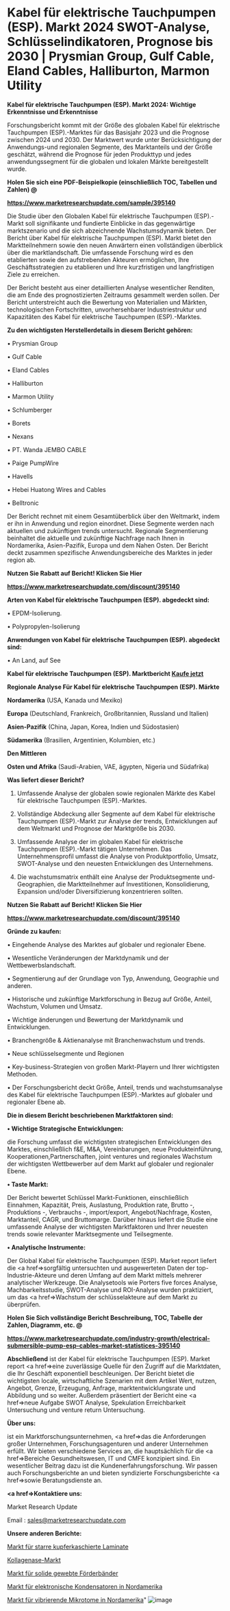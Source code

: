 # Kabel für elektrische Tauchpumpen (ESP). Markt 2024 SWOT-Analyse, Schlüsselindikatoren, Prognose bis 2030 | Prysmian Group, Gulf Cable, Eland Cables, Halliburton, Marmon Utility

<strong>Kabel für elektrische Tauchpumpen (ESP). Markt 2024: Wichtige Erkenntnisse und Erkenntnisse</strong>

Forschungsbericht kommt mit der Größe des globalen Kabel für elektrische Tauchpumpen (ESP).-Marktes für das Basisjahr 2023 und die Prognose zwischen 2024 und 2030. Der Marktwert wurde unter Berücksichtigung der Anwendungs-und regionalen Segmente, des Marktanteils und der Größe geschätzt, während die Prognose für jeden Produkttyp und jedes anwendungssegment für die globalen und lokalen Märkte bereitgestellt wurde.



<strong>Holen Sie sich eine PDF-Beispielkopie (einschließlich TOC, Tabellen und Zahlen) @
</strong>

<strong><a href=https://www.marketresearchupdate.com/sample/395140>

<strong>https://www.marketresearchupdate.com/sample/395140</u></font></a></strong></strong>

Die Studie über den Globalen Kabel für elektrische Tauchpumpen (ESP).-Markt soll signifikante und fundierte Einblicke in das gegenwärtige marktszenario und die sich abzeichnende Wachstumsdynamik bieten. Der Bericht über Kabel für elektrische Tauchpumpen (ESP). Markt bietet den Marktteilnehmern sowie den neuen Anwärtern einen vollständigen überblick über die marktlandschaft. Die umfassende Forschung wird es den etablierten sowie den aufstrebenden Akteuren ermöglichen, Ihre Geschäftsstrategien zu etablieren und Ihre kurzfristigen und langfristigen Ziele zu erreichen.

Der Bericht besteht aus einer detaillierten Analyse wesentlicher Renditen, die am Ende des prognostizierten Zeitraums gesammelt werden sollen. Der Bericht unterstreicht auch die Bewertung von Materialien und Märkten, technologischen Fortschritten, unvorhersehbarer Industriestruktur und Kapazitäten des Kabel für elektrische Tauchpumpen (ESP).-Marktes.



<strong>Zu den wichtigsten Herstellerdetails in diesem Bericht gehören:</strong>

• Prysmian Group

• Gulf Cable

• Eland Cables

• Halliburton

• Marmon Utility

• Schlumberger

• Borets

• Nexans

• PT. Wanda JEMBO CABLE

• Paige PumpWire

• Havells

• Hebei Huatong Wires and Cables

• Belltronic

Der Bericht rechnet mit einem Gesamtüberblick über den Weltmarkt, indem er ihn in Anwendung und region einordnet. Diese Segmente werden nach aktuellen und zukünftigen trends untersucht. Regionale Segmentierung beinhaltet die aktuelle und zukünftige Nachfrage nach Ihnen in Nordamerika, Asien-Pazifik, Europa und dem Nahen Osten. Der Bericht deckt zusammen spezifische Anwendungsbereiche des Marktes in jeder region ab.



<strong>Nutzen Sie Rabatt auf Bericht! Klicken Sie Hier
</strong>

<strong><a href=https://www.marketresearchupdate.com/discount/395140>https://www.marketresearchupdate.com/discount/395140</b></u></font></strong></a>



<strong>Arten von Kabel für elektrische Tauchpumpen (ESP). abgedeckt sind:</strong>

• EPDM-Isolierung.

• Polypropylen-Isolierung



<strong>Anwendungen von Kabel für elektrische Tauchpumpen (ESP). abgedeckt sind:</strong>

• An Land, auf See



<strong>Kabel für elektrische Tauchpumpen (ESP). Marktbericht <a href=https://www.marketresearchupdate.com/buynow/395140>Kaufe jetzt</a></strong>



<strong>Regionale Analyse Für Kabel für elektrische Tauchpumpen (ESP). Märkte</strong>



<strong>Nordamerika</strong> (USA, Kanada und Mexiko)



<strong>Europa</strong> (Deutschland, Frankreich, Großbritannien, Russland und Italien)



<strong>Asien-Pazifik</strong> (China, Japan, Korea, Indien und Südostasien)



<strong>Südamerika</strong> (Brasilien, Argentinien, Kolumbien, etc.)



<strong>Den Mittleren</strong> 

<strong>Osten und Afrika</strong> (Saudi-Arabien, VAE, ägypten, Nigeria und Südafrika)



<strong>Was liefert dieser Bericht?</strong>

1. Umfassende Analyse der globalen sowie regionalen Märkte des Kabel für elektrische Tauchpumpen (ESP).-Marktes.

2. Vollständige Abdeckung aller Segmente auf dem Kabel für elektrische Tauchpumpen (ESP).-Markt zur Analyse der trends, Entwicklungen auf dem Weltmarkt und Prognose der Marktgröße bis 2030.

3. Umfassende Analyse der im globalen Kabel für elektrische Tauchpumpen (ESP).-Markt tätigen Unternehmen. Das Unternehmensprofil umfasst die Analyse von Produktportfolio, Umsatz, SWOT-Analyse und den neuesten Entwicklungen des Unternehmens.

4. Die wachstumsmatrix enthält eine Analyse der Produktsegmente und-Geographien, die Marktteilnehmer auf Investitionen, Konsolidierung, Expansion und/oder Diversifizierung konzentrieren sollten.



<strong>Nutzen Sie Rabatt auf Bericht! Klicken Sie Hier
</strong>

<strong><a href=https://www.marketresearchupdate.com/discount/395140>https://www.marketresearchupdate.com/discount/395140</b></u></font></strong></a>



<strong>Gründe zu kaufen:</strong>

• Eingehende Analyse des Marktes auf globaler und regionaler Ebene.

• Wesentliche Veränderungen der Marktdynamik und der Wettbewerbslandschaft.

• Segmentierung auf der Grundlage von Typ, Anwendung, Geographie und anderen.

• Historische und zukünftige Marktforschung in Bezug auf Größe, Anteil, Wachstum, Volumen und Umsatz.

• Wichtige änderungen und Bewertung der Marktdynamik und Entwicklungen.

• Branchengröße &amp; Aktienanalyse mit Branchenwachstum und trends.

• Neue schlüsselsegmente und Regionen

• Key-business-Strategien von großen Markt-Playern und Ihrer wichtigsten Methoden.

• Der Forschungsbericht deckt Größe, Anteil, trends und wachstumsanalyse des Kabel für elektrische Tauchpumpen (ESP).-Marktes auf globaler und regionaler Ebene ab.



<strong>Die in diesem Bericht beschriebenen Marktfaktoren sind:</strong>



<strong>• Wichtige Strategische Entwicklungen:</strong>

die Forschung umfasst die wichtigsten strategischen Entwicklungen des Marktes, einschließlich f&amp;E, M&amp;A, Vereinbarungen, neue Produkteinführung, Kooperationen,Partnerschaften, joint ventures und regionales Wachstum der wichtigsten Wettbewerber auf dem Markt auf globaler und regionaler Ebene.



<strong>• Taste Markt:</strong>

Der Bericht bewertet Schlüssel Markt-Funktionen, einschließlich Einnahmen, Kapazität, Preis, Auslastung, Produktion rate, Brutto -, Produktions -, Verbrauchs -, import/export, Angebot/Nachfrage, Kosten, Marktanteil, CAGR, und Bruttomarge. Darüber hinaus liefert die Studie eine umfassende Analyse der wichtigsten Marktfaktoren und Ihrer neuesten trends sowie relevanter Marktsegmente und Teilsegmente.



<strong>• Analytische Instrumente:</strong>

Der Global Kabel für elektrische Tauchpumpen (ESP). Market report liefert die <a href=>sorgf</a>ältig untersuchten und ausgewerteten Daten der top-Industrie-Akteure und deren Umfang auf dem Markt mittels mehrerer analytischer Werkzeuge. Die Analysetools wie Porters five forces Analyse, Machbarkeitsstudie, SWOT-Analyse und ROI-Analyse wurden praktiziert, um das <a href=>Wachstum</a> der schlüsselakteure auf dem Markt zu überprüfen.



<strong>Holen Sie Sich vollständige Bericht Beschreibung, TOC, Tabelle der Zahlen, Diagramm, etc. @ </strong>

<strong><a href=https://www.marketresearchupdate.com/industry-growth/electrical-submersible-pump-esp-cables-market-statistices-395140>https://www.marketresearchupdate.com/industry-growth/electrical-submersible-pump-esp-cables-market-statistices-395140</a></font></strong>



<strong>Abschließend</strong> ist der Kabel für elektrische Tauchpumpen (ESP). Market report <a href=>eine</a> zuverlässige Quelle für den Zugriff auf die Marktdaten, die Ihr Geschäft exponentiell beschleunigen. Der Bericht bietet die wichtigsten locale, wirtschaftliche Szenarien mit dem Artikel Wert, nutzen, Angebot, Grenze, Erzeugung, Anfrage, marktentwicklungsrate und Abbildung und so weiter. Außerdem präsentiert der Bericht eine <a href=>neue</a> Aufgabe SWOT Analyse, Spekulation Erreichbarkeit Untersuchung und venture return Untersuchung.



<strong>Über uns:</strong>

 ist ein Marktforschungsunternehmen, <a href=>das</a> die Anforderungen großer Unternehmen, Forschungsagenturen und anderer Unternehmen erfüllt. Wir bieten verschiedene Services an, die hauptsächlich für die <a href=>Bereiche</a> Gesundheitswesen, IT und CMFE konzipiert sind. Ein wesentlicher Beitrag dazu ist die Kundenerfahrungsforschung. Wir passen auch Forschungsberichte an und bieten syndizierte Forschungsberichte <a href=>sowie</a> Beratungsdienste an.



<strong><a href=>Kontaktiere uns:</a></strong>

Market Research Update

Email : sales@marketresearchupdate.com



<strong>Unsere anderen Berichte:</strong>

<a href=https://www.linkedin.com/pulse/rigid-copper-clad-laminate-market-witness-huge-growth>Markt für starre kupferkaschierte Laminate</a>

<a href=https://www.linkedin.com/pulse/collagenase-market-future-scope-demands-projected-industry>Kollagenase-Markt</a>

<a href=https://www.linkedin.com/pulse/solid-woven-conveyor-belt-market-2023>Markt für solide gewebte Förderbänder</a>

<a href=https://www.linkedin.com/pulse/north-america-electronic-capacitors-market-2023-data-analysis>Markt für elektronische Kondensatoren in Nordamerika</a>

<a href=https://www.linkedin.com/pulse/north-america-vibrating-microtome-market-2023>Markt für vibrierende Mikrotome in Nordamerika</a>"
![image](https://github.com/meghapanth/Market-Update/assets/163847665/2da66cba-ab2f-46df-bf4e-eabbe1a569e0)
